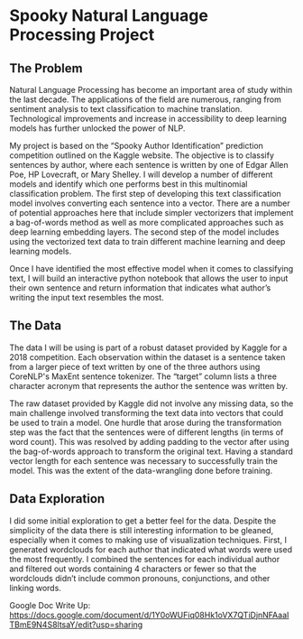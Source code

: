 # Spooky Natural Language Processing Project


## The Problem

Natural Language Processing has become an important area of study within the last decade. The applications of the field are numerous, ranging from sentiment analysis to text classification to machine translation. Technological improvements and increase in accessibility to deep learning models has further unlocked the power of NLP.

My project is based on the “Spooky Author Identification” prediction competition outlined on the Kaggle website. The objective is to classify sentences by author, where each sentence is written by one of Edgar Allen Poe, HP Lovecraft, or Mary Shelley. I will develop a number of different models and identify which one performs best in this multinomial classification problem. The first step of developing this text classification model involves converting each sentence into a vector. There are a number of potential approaches here that include simpler vectorizers that implement a bag-of-words method as well as more complicated approaches such as deep learning embedding layers. The second step of the model includes using the vectorized text data to train different machine learning and deep learning models. 

Once I have identified the most effective model when it comes to classifying text, I will build an interactive python notebook that allows the user to input their own sentence and return information that indicates what author’s writing the input text resembles the most. 

## The Data

The data I will be using is part of a robust dataset provided by Kaggle for a 2018 competition. Each observation within the dataset is a sentence taken from a larger piece of text written by one of the three authors using CoreNLP's MaxEnt sentence tokenizer. The “target” column lists a three character acronym that represents the author the sentence was written by.

The raw dataset provided by Kaggle did not involve any missing data, so the main challenge involved transforming the text data into vectors that could be used to train a model. One hurdle that arose during the transformation step was the fact that the sentences were of different lengths (in terms of word count). This was resolved by adding padding to the vector after using the bag-of-words approach to transform the original text. Having a standard vector length for each sentence was necessary to successfully train the model. This was the extent of the data-wrangling done before training.

## Data Exploration

I did some initial exploration to get a better feel for the data. Despite the simplicity of the data there is still interesting information to be gleaned, especially when it comes to making use of visualization techniques. First, I generated wordclouds for each author that indicated what words were used the most frequently.  I combined the sentences for each individual author and filtered out words containing 4 characters or fewer so that the wordclouds didn’t include common pronouns, conjunctions, and other linking words. 













Google Doc Write Up: https://docs.google.com/document/d/1Y0oWUFiq08Hk1oVX7QTiDjnNFAaaITBmE9N4S8ltsaY/edit?usp=sharing
